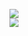 [![](https://img.shields.io/badge/Made%20With-Github%20Spray-lightgrey.svg?style=for-the-badge&logo=github)](https://github.com/Annihil/github-spray#4541)  
[![](https://i.imgur.com/2DrTn0Z.gif)](https://github.com/Annihil/github-spray)
